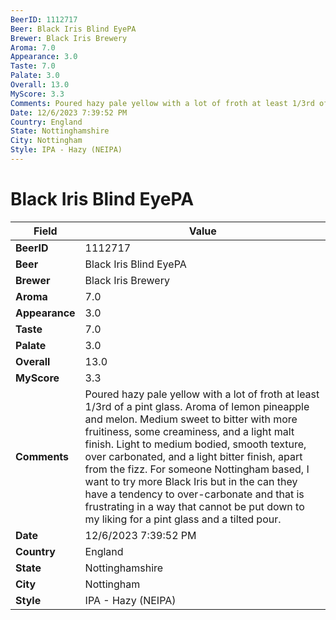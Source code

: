 ```yaml
---
BeerID: 1112717
Beer: Black Iris Blind EyePA
Brewer: Black Iris Brewery
Aroma: 7.0
Appearance: 3.0
Taste: 7.0
Palate: 3.0
Overall: 13.0
MyScore: 3.3
Comments: Poured hazy pale yellow with a lot of froth at least 1/3rd of a pint glass. Aroma of lemon pineapple and melon. Medium sweet to bitter with more fruitiness, some creaminess, and a light malt finish. Light to medium bodied, smooth texture, over carbonated, and a light bitter finish, apart from the fizz. For someone Nottingham based, I want to try more Black Iris but in the can they have a tendency to over-carbonate and that is frustrating in a way that cannot be put down to my liking for a pint glass and a tilted pour.
Date: 12/6/2023 7:39:52 PM
Country: England
State: Nottinghamshire
City: Nottingham
Style: IPA - Hazy (NEIPA)
---
```


# Black Iris Blind EyePA

| Field         | Value |
|---------------|-------|
| **BeerID** | 1112717 |
| **Beer** | Black Iris Blind EyePA |
| **Brewer** | Black Iris Brewery |
| **Aroma** | 7.0 |
| **Appearance** | 3.0 |
| **Taste** | 7.0 |
| **Palate** | 3.0 |
| **Overall** | 13.0 |
| **MyScore** | 3.3 |
| **Comments** | Poured hazy pale yellow with a lot of froth at least 1/3rd of a pint glass. Aroma of lemon pineapple and melon. Medium sweet to bitter with more fruitiness, some creaminess, and a light malt finish. Light to medium bodied, smooth texture, over carbonated, and a light bitter finish, apart from the fizz. For someone Nottingham based, I want to try more Black Iris but in the can they have a tendency to over-carbonate and that is frustrating in a way that cannot be put down to my liking for a pint glass and a tilted pour. |
| **Date** | 12/6/2023 7:39:52 PM |
| **Country** | England |
| **State** | Nottinghamshire |
| **City** | Nottingham |
| **Style** | IPA - Hazy (NEIPA) |
